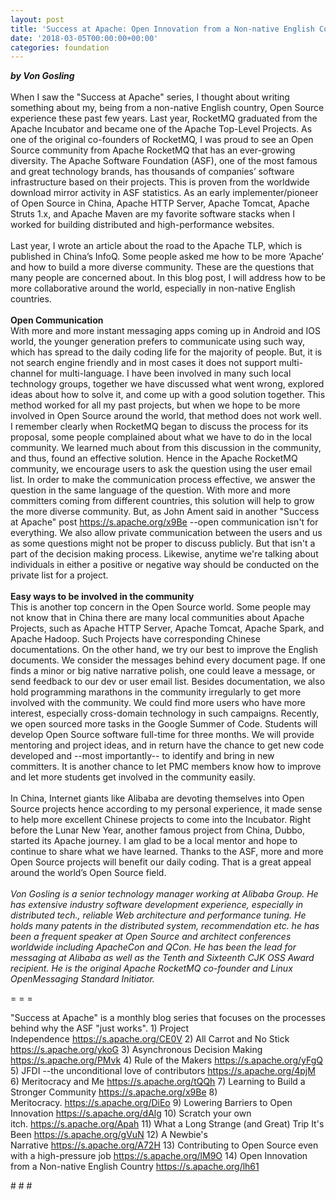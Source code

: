 ```yaml
---
layout: post
title: 'Success at Apache: Open Innovation from a Non-native English Country'
date: '2018-03-05T00:00:00+00:00'
categories: foundation
---
```

<div><strong><em>by Von Gosling</em></strong></div> 
  <div><br /></div> 
  <div>When I saw the &quot;Success at Apache&quot; series, I thought about writing something about my, being from a non-native English country, Open Source experience these past few years. Last year, RocketMQ graduated from the Apache Incubator and became one of the Apache Top-Level Projects. As one of the original co-founders of RocketMQ, I was proud to see an Open Source community from Apache RocketMQ that has an ever-growing diversity. The Apache Software Foundation (ASF), one of the most famous and great technology brands, has thousands of companies’ software infrastructure based on their projects. This is proven from the worldwide download mirror activity in ASF statistics. As an early implementer/pioneer of Open Source in China, Apache HTTP Server, Apache Tomcat, Apache Struts 1.x, and Apache Maven are my favorite software stacks when I worked for building distributed and high-performance websites.</div> 
  <div><br /></div> 
  <div>Last year, I wrote an article about the road to the Apache TLP, which is published in China’s InfoQ. Some people asked me how to be more ‘Apache’ and how to build a more diverse community. These are the questions that many people are concerned about. In this blog post, I will address how to be more collaborative around the world, especially in non-native English countries.</div> 
  <div><br /></div> 
  <div><strong>Open Communication</strong></div> 
  <div>With more and more instant messaging apps coming up in Android and IOS world, the younger generation prefers to communicate using such way, which has spread to the daily coding life for the majority of people. But, it is not search engine friendly and in most cases it does not support multi-channel for multi-language. I have been involved in many such local technology groups, together we have discussed what went wrong, explored ideas about how to solve it, and come up with a good solution together. This method worked for all my past projects, but when we hope to be more involved in Open Source around the world, that method does not work well. I remember clearly when RocketMQ began to discuss the process for its proposal, some people complained about what we have to do in the local community. We learned much about from this discussion in the community, and thus, found an effective solution. Hence in the Apache RocketMQ community, we encourage users to ask the question using the user email list. In order to make the communication process effective, we answer the question in the same language of the question. With more and more committers coming from different countries, this solution will help to grow the more diverse community. But, as John Ament said in another &quot;Success at Apache&quot; post <a href="https://s.apache.org/x9Be">https://s.apache.org/x9Be</a> --open communication isn't for everything. We also allow private communication between the users and us as some questions might not be proper to discuss publicly. But that isn't a part of the decision making process. Likewise, anytime we're talking about individuals in either a positive or negative way should be conducted on the private list for a project.</div> 
  <div><br /></div> 
  <div><strong>Easy ways to be involved in the community</strong></div> 
  <div>This is another top concern in the Open Source world. Some people may not know that in China there are many local communities about Apache Projects, such as Apache HTTP Server, Apache Tomcat, Apache Spark, and Apache Hadoop. Such Projects have corresponding Chinese documentations. On the other hand, we try our best to improve the English documents. We consider the messages behind every document page. If one finds a minor or big native narrative polish, one could leave a message, or send feedback to our dev or user email list. Besides documentation, we also hold programming marathons in the community irregularly to get more involved with the community. We could find more users who have more interest, especially cross-domain technology in such campaigns. Recently, we open sourced more tasks in the Google Summer of Code. Students will develop Open Source software full-time for three months. We will provide mentoring and project ideas, and in return have the chance to get new code developed and --most importantly-- to identify and bring in new committers. It is another chance to let PMC members know how to improve and let more students get involved in the community easily.</div> 
  <div><br /></div> 
  <div>In China, Internet giants like Alibaba are devoting themselves into Open Source projects hence according to my personal experience, it made sense to help more excellent Chinese projects to come into the Incubator. Right before the Lunar New Year, another famous project from China, Dubbo, started its Apache journey. I am glad to be a local mentor and hope to continue to share what we have learned. Thanks to the ASF, more and more Open Source projects will benefit our daily coding. That is a great appeal around the world’s Open Source field.</div> 
  <div><br /></div> 
  <div><em>Von Gosling is a senior technology manager working at Alibaba Group. He has extensive industry software development experience, especially in distributed tech., reliable Web architecture and performance tuning. He holds many patents in the distributed system, recommendation etc. he has been a frequent speaker at Open Source and architect conferences worldwide including ApacheCon and QCon. He has been the lead for messaging at Alibaba as well as the Tenth and Sixteenth CJK OSS Award recipient. He is the original Apache RocketMQ co-founder and Linux OpenMessaging Standard Initiator.</em></div> 
  <div> 
    <p>= = =</p> 
    <p>&quot;Success at Apache&quot; is a monthly blog series that focuses on the processes behind why the ASF &quot;just works&quot;. 1) Project Independence&nbsp;<a href="https://s.apache.org/CE0V">https://s.apache.org/CE0V</a> 2) All Carrot and No Stick <a href="https://s.apache.org/ykoG">https://s.apache.org/ykoG</a> 3) Asynchronous Decision Making <a href="https://s.apache.org/PMvk">https://s.apache.org/PMvk</a> 4) Rule of the Makers <a href="https://s.apache.org/yFgQ">https://s.apache.org/yFgQ</a> 5) JFDI --the unconditional love of contributors <a href="https://s.apache.org/4pjM">https://s.apache.org/4pjM</a> 6) Meritocracy and Me <a href="https://s.apache.org/tQQh">https://s.apache.org/tQQh</a> 7)&nbsp;Learning to Build a Stronger Community <a href="https://s.apache.org/x9Be">https://s.apache.org/x9Be</a>&nbsp;8) Meritocracy.&nbsp;<a href="https://s.apache.org/DiEo">https://s.apache.org/DiEo</a>&nbsp;9) Lowering Barriers to Open Innovation <a href="https://s.apache.org/dAlg">https://s.apache.org/dAlg</a> 10) Scratch your own itch.&nbsp;<a href="https://s.apache.org/Apah">https://s.apache.org/Apah</a>&nbsp;11) What a Long Strange (and Great) Trip It's Been&nbsp;<a href="https://s.apache.org/gVuN">https://s.apache.org/gVuN</a>&nbsp;12) A Newbie's Narrative&nbsp;<a href="https://s.apache.org/A72H">https://s.apache.org/A72H</a>&nbsp;13) Contributing to Open Source even with a high-pressure job&nbsp;<a href="https://s.apache.org/lM9O">https://s.apache.org/lM9O</a>&nbsp;14)&nbsp;Open Innovation from a Non-native English Country&nbsp;<a href="https://s.apache.org/lh61">https://s.apache.org/lh61</a></p> 
    <p># # #&nbsp;</p> 
  </div>
